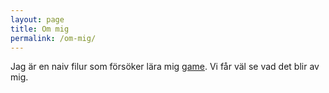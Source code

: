 ```yaml
---
layout: page
title: Om mig
permalink: /om-mig/
---
```


Jag är en naiv filur som försöker lära mig [game](https://www.youtube.com/watch?v=w65qBE-5fWg). Vi får väl se vad det blir av mig.
